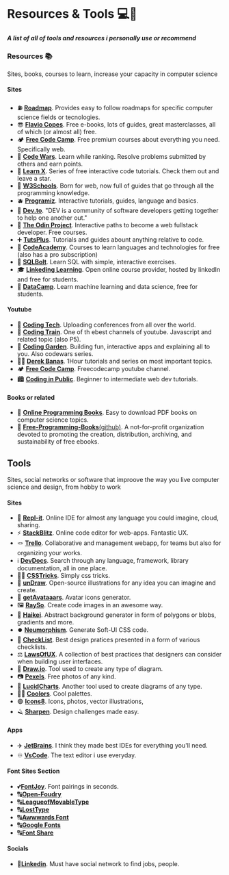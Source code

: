 # Resources & Tools 💻🌲
##### _A list of all of tools and resources i personally use or recommend_ 

### Resources 📚 

Sites, books, courses to learn, increase your capacity in computer science

#### Sites 

- ⛽ [**Roadmap**](https://roadmap.sh). Provides easy to follow roadmaps for specific computer science fields or tecnologies.
- 😎 [**Flavio Copes**](https://flaviocopes.com). Free e-books, lots of guides, great masterclasses, all of which (or almost all) free.
- 🏕️ [**Free Code Camp**](https://freecodecamp.org). Free premium courses about everything you need. Specifically web.
- 🥋 [**Code Wars**](https://www.codewars.com). Learn while ranking. Resolve problems submitted by others and earn points.
- 👾 [**Learn X**](https://github.com/ronreiter/interactive-tutorials). Series of free interactive code tutorials. Check them out and leave a star.
- 🍏 [**W3Schools**](https://www.w3schools.com). Born for web, now full of guides that go through all the programming knowledge.
- 🫐 [**Programiz**](https://www.programiz.com). Interactive tutorials, guides, language and basics.
- 🎩 [**Dev.to**](https://dev.to). "DEV is a community of software developers getting together to help one another out."
- 🦣 [**The Odin Project**](https://www.theodinproject.com). Interactive paths to become a web fullstack developer. Free courses.
- ➕ [**TutsPlus**](https://tutsplus.com). Tutorials and guides abount anything relative to code.
- 🎒 [**CodeAcademy**](https://www.codecademy.com). Courses to learn languages and technologies for free (also has a pro subscription) 
- 🔩 [**SQLBolt**](https://sqlbolt.com). Learn SQL with simple, interactive exercises.
- 🎓 [**Linkeding Learning**](https://www.linkedin.com/learning/). Open online course provider, hosted by linkedIn and free for students.
- 📅 [**DataCamp**](https://www.datacamp.com). Learn machine learning and data science, free for students.

#### Youtube

- 💬 [**Coding Tech**](https://www.youtube.com/c/CodingTech). Uploading conferences from all over the world.
- 🚂 [**Coding Train**](https://www.youtube.com/channel/UCvjgXvBlbQiydffZU7m1_aw). One of th ebest channels of youtube. Javascript and related topic (also P5).
- 🌱 [**Coding Garden**](https://www.youtube.com/c/CodingGarden/videos). Building fun, interactive apps and explaining all to you. Also codewars series.
- 👨‍💻 [**Derek Banas**](https://www.youtube.com/c/derekbanas). 1Hour tutorials and series on most important topics.
- 🏕️ [**Free Code Camp**](https://www.youtube.com/c/Freecodecamp). Freecodecamp youtube channel.
- 🏙 [**Coding in Public**](https://www.youtube.com/channel/UCUSxKiac-miugK9CDsxGS9Q). Beginner to intermediate web dev tutorials.

#### Books or related

- 📘 [**Online Programming Books**](https://www.onlineprogrammingbooks.com). Easy to download PDF books on computer science topics.
- 📔 [**Free-Programming-Books**(github)](https://ebookfoundation.github.io/free-programming-books/). A not-for-profit organization devoted to promoting the creation, distribution, archiving, and sustainability of free ebooks. 

## Tools

Sites, social networks or software that improove the way you live computer science and design, from hobby to work

#### Sites

- 🌌  [**Repl-it**](https://replit.com/~). Online IDE for almost any language you could imagine, cloud, sharing.
- ⚡ [**StackBlitz**](https://stackblitz.com). Online code editor for web-apps. Fantastic UX.
- 🪢 [**Trello**](https://trello.com/). Collaborative and management webapp, for teams but also for organizing your works.
- ℹ️ [**DevDocs**](https://devdocs.io). Search through any language, framework, library documentation, all in one place.
- 🧙‍♂️ [**CSSTricks**](https://css-tricks.com). Simply css tricks.
- 💜 [**unDraw**](https://undraw.co). Open-source illustrations for any idea you can imagine and create.
- 🧔 [**getAvataaars**](https://getavataaars.com). Avatar icons generator.
- 🖼️ [**RaySo**](https://ray.so). Create code images in an awesome way.
- 🧽 [**Haikei**](https://app.haikei.app). Abstract background generator in form of polygons or blobs, gradients and more.
- ⏺️ [**Neumorphism**](https://neumorphism.io). Generate Soft-UI CSS code.
- 📃 [**CheckList**](https://www.checklist.design). Best design pratices presented in a form of various checklists.
- ⚖️ [**LawsOfUX**](https://lawsofux.com). A collection of best practices that designers can consider when building user interfaces.
- 📏 [**Draw.io**](https://draw.io). Tool used to create any type of diagram.
- 📷 [**Pexels**](https://www.pexels.com). Free photos of any kind.
- 📐 [**LucidCharts**](https://www.lucidchart.com/pages/). Another tool used to create diagrams of any type.
- 🏳️‍🌈 [**Coolors**](https://coolors.co/). Cool palettes.
- 🟢 [**Icons8**](https://icons8.com/). Icons, photos, vector illustrations,
- 🪒 [**Sharpen**](https://sharpen.design). Design challenges made easy.

#### Apps

- ✈️ [**JetBrains**](jetbrains.com/). I think they made best IDEs for everything you'll need.
- ♾️ [**VsCode**](https://code.visualstudio.com). The text editor i use everyday.

#### Font Sites Section
- 💕[**FontJoy**](https://fontjoy.com/). Font pairings in seconds.
- 🔠[**Open-Foudry**](https://open-foundry.com/fonts)
- 🔠[**LeagueofMovableType**](https://www.theleagueofmoveabletype.com)
- 🔠[**LostType**](http://www.losttype.com/browse/)
- 🔠[**Awwwards Font**](https://www.awwwards.com/awwwards/collections/free-fonts/)
- 🔠[**Google Fonts**](https://fonts.google.com/)
- 🔠[**Font Share**](https://www.fontshare.com)

#### Socials

- 🤝[**Linkedin**](https://www.linkedin.com). Must have social network to find jobs, people.
